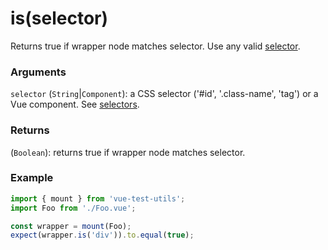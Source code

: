 # is(selector)

Returns true if wrapper node matches selector. Use any valid [selector](/api/mount/selectors.md).

### Arguments

`selector` (`String`|`Component`): a CSS selector ('#id', '.class-name', 'tag') or a Vue component. See [selectors](/api/mount/selectors.md).

### Returns

(`Boolean`): returns true if wrapper node matches selector.

### Example

```js
import { mount } from 'vue-test-utils';
import Foo from './Foo.vue';

const wrapper = mount(Foo);
expect(wrapper.is('div')).to.equal(true);
```
